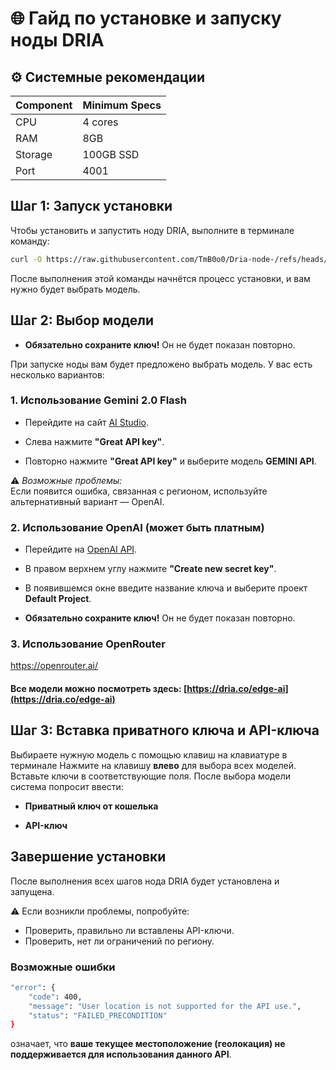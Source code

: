 # 🌐 Гайд по установке и запуску ноды DRIA
## ⚙️ Системные рекомендации 

| Component | Minimum Specs |
|-----------|---------------|
| CPU       | 4 cores       |
| RAM       | 8GB           |
| Storage   | 100GB SSD     |
| Port      | 4001          |

## Шаг 1: Запуск установки

Чтобы установить и запустить ноду DRIA, выполните в терминале команду:

```bash
curl -O https://raw.githubusercontent.com/TmB0o0/Dria-node-/refs/heads/main/guide-ru/dria && chmod +x dria && sudo ./dria
```
После выполнения этой команды начнётся процесс установки, и вам нужно будет выбрать модель.

## Шаг 2: Выбор модели
-   **Обязательно сохраните ключ!** Он не будет показан повторно.

При запуске ноды вам будет предложено выбрать модель. У вас есть несколько вариантов:
### 1. Использование Gemini 2.0 Flash

-   Перейдите на сайт [AI Studio](https://aistudio.google.com/prompts/new_chat).
    
-   Слева нажмите **"Great API key"**.
    
-   Повторно нажмите **"Great API key"** и выберите модель **GEMINI API**.
    

⚠️ _Возможные проблемы:_  
Если появится ошибка, связанная с регионом, используйте альтернативный вариант — OpenAI.

### 2. Использование OpenAI (может быть платным)

-   Перейдите на [OpenAI API](https://platform.openai.com/api-keys).
    
-   В правом верхнем углу нажмите **"Create new secret key"**.
    
-   В появившемся окне введите название ключа и выберите проект **Default Project**.
    
-   **Обязательно сохраните ключ!** Он не будет показан повторно.

### 3. Использование OpenRouter
https://openrouter.ai/

#### Все модели можно посмотреть здесь: [https://dria.co/edge-ai](https://dria.co/edge-ai)


## Шаг 3: Вставка приватного ключа и API-ключа
Выбираете нужную модель с помощью клавиш на клавиатуре в терминале 
Нажмите  на клавишу **влево** для выбора всех моделей. Вставьте ключи в соответствующие поля.
После выбора модели система попросит ввести:

-   **Приватный ключ от кошелька**
    
-   **API-ключ**

## Завершение установки

После выполнения всех шагов нода DRIA будет установлена и запущена.

⚠️ Если возникли проблемы, попробуйте:

-   Проверить, правильно ли вставлены API-ключи.
-   Проверить, нет ли ограничений по региону.

### Возможные ошибки
```bash
"error": {
    "code": 400,
    "message": "User location is not supported for the API use.",
    "status": "FAILED_PRECONDITION"
}
```
означает, что **ваше текущее местоположение (геолокация) не поддерживается для использования данного API**.
  
